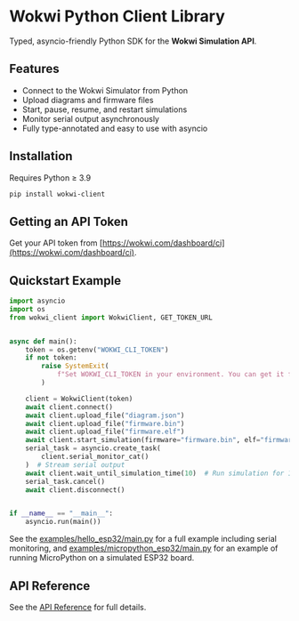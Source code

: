 # Wokwi Python Client Library

Typed, asyncio-friendly Python SDK for the **Wokwi Simulation API**.

## Features

- Connect to the Wokwi Simulator from Python
- Upload diagrams and firmware files
- Start, pause, resume, and restart simulations
- Monitor serial output asynchronously
- Fully type-annotated and easy to use with asyncio

## Installation

Requires Python ≥ 3.9

```bash
pip install wokwi-client
```

## Getting an API Token

Get your API token from [https://wokwi.com/dashboard/ci](https://wokwi.com/dashboard/ci).

## Quickstart Example

```python
import asyncio
import os
from wokwi_client import WokwiClient, GET_TOKEN_URL


async def main():
    token = os.getenv("WOKWI_CLI_TOKEN")
    if not token:
        raise SystemExit(
            f"Set WOKWI_CLI_TOKEN in your environment. You can get it from {GET_TOKEN_URL}."
        )

    client = WokwiClient(token)
    await client.connect()
    await client.upload_file("diagram.json")
    await client.upload_file("firmware.bin")
    await client.upload_file("firmware.elf")
    await client.start_simulation(firmware="firmware.bin", elf="firmware.elf")
    serial_task = asyncio.create_task(
        client.serial_monitor_cat()
    )  # Stream serial output
    await client.wait_until_simulation_time(10)  # Run simulation for 10 seconds
    serial_task.cancel()
    await client.disconnect()


if __name__ == "__main__":
    asyncio.run(main())
```

See the [examples/hello_esp32/main.py](https://github.com/wokwi/wokwi-python-client/blob/main/examples/hello_esp32/main.py) for a full example including serial monitoring, and [examples/micropython_esp32/main.py](https://github.com/wokwi/wokwi-python-client/blob/main/examples/micropython_esp32/main.py) for an example of running MicroPython on a simulated ESP32 board.

## API Reference

See the [API Reference](reference/wokwi_client.md) for full details.
